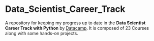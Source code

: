 # Data_Scientist_Career_Track
 A repository for keeping my progress up to date in the <b>Data Scientist Career Track with Python</b> by [Datacamp](https://learn.datacamp.com/). It is composed of 23 Courses along with some hands-on projects. 
